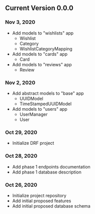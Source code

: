 ## Current Version 0.0.0

### Nov 3, 2020

- Add models to "wishlists" app
    + Wishlist
    + Category
    + WishlistCategoryMapping
- Add models to "cards" app
    + Card
- Add models to "reviews" app
    + Review

### Nov 2, 2020

- Add abstract models to "base" app
    + UUIDModel
    + TimeStampedUUIDModel
- Add models to "users" app
    + UserManager
    + User

### Oct 29, 2020

- Initialize DRF project

### Oct 28, 2020

- Add phase 1 endpoints documentation
- Add phase 1 database description

### Oct 26, 2020

- Initialize project repository
- Add initial proposed features
- Add initial proposed database schema
